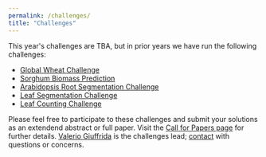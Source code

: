 ```yaml
---
permalink: /challenges/
title: "Challenges"
---
```



This year's challenges are TBA, but in prior years we have run the following challenges:

- [Global Wheat Challenge](#wheat)
- [Sorghum Biomass Prediction](#sorghum)
- [Arabidopsis Root Segmentation Challenge](#root_seg)
- [Leaf Segmentation Challenge](#segmentation)
- [Leaf Counting Challenge](#counting)

Please feel free to participate to these challenges and submit your solutions as an extendend abstract or full paper. Visit the [Call for Papers page](/submissions) for further details.   [Valerio Giuffrida](http://www.valeriogiuffrida.academy) is the challenges lead; [contact](mailto:V.Giuffrida@napier.ac.uk) with questions or concerns.



